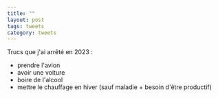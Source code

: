 ```yaml
---
title: ""
layout: post
tags: tweets
category: tweets
---
```


Trucs que j'ai arrêté en 2023 :
- prendre l'avion
- avoir une voiture
- boire de l'alcool
- mettre le chauffage en hiver (sauf maladie + besoin d'être productif)
